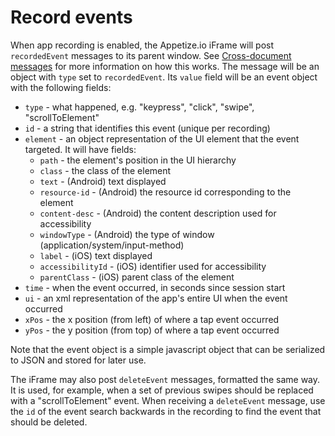 # Record events

When app recording is enabled, the Appetize.io iFrame will post `recordedEvent` messages to its parent window. See [Cross-document messages](../core-features/cross-document-messages.md) for more information on how this works. The message will be an object with `type` set to `recordedEvent`. Its `value` field will be an event object with the following fields:

* `type` - what happened, e.g. "keypress", "click", "swipe", "scrollToElement"
* `id` - a string that identifies this event (unique per recording)
* `element` - an object representation of the UI element that the event targeted. It will have fields:
  * `path` - the element's position in the UI hierarchy
  * `class` - the class of the element
  * `text` - (Android) text displayed
  * `resource-id` - (Android) the resource id corresponding to the element
  * `content-desc` - (Android) the content description used for accessibility
  * `windowType` - (Android) the type of window (application/system/input-method)
  * `label` - (iOS) text displayed
  * `accessibilityId` - (iOS) identifier used for accessibility
  * `parentClass` - (iOS) parent class of the element
* `time` - when the event occurred, in seconds since session start
* `ui` - an xml representation of the app's entire UI when the event occurred
* `xPos` - the x position (from left) of where a tap event occurred
* `yPos` - the y position (from top) of where a tap event occurred

Note that the event object is a simple javascript object that can be serialized to JSON and stored for later use.

The iFrame may also post `deleteEvent` messages, formatted the same way. It is used, for example, when a set of previous swipes should be replaced with a "scrollToElement" event. When receiving a `deleteEvent` message, use the `id` of the event search backwards in the recording to find the event that should be deleted.
